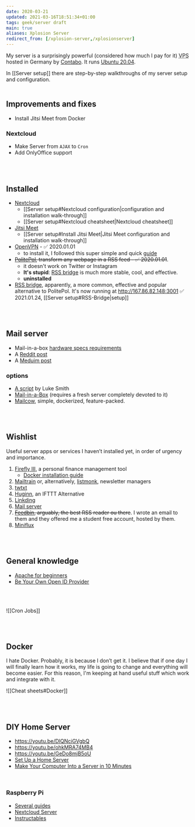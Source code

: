 ```yaml
---
date: 2020-03-21
updated: 2021-03-16T18:51:34+01:00
tags: geek/server draft
main: true
aliases: Xplosion Server
redirect_from: [/xplosion-server,/xplosionserver]
---
```

My server is a surprisingly powerful (considered how much I pay for it) <abbr title="Virtual Private Server">VPS</abbr> hosted in Germany by [Contabo](https://contabo.com "Contabo official website"). It runs [Ubuntu 20.04](https://releases.ubuntu.com/20.04/ "Ubuntu 20.04 release page").

<div class="box">
	In [[Server setup]] there are step-by-step walkthroughs of my server setup and configuration.
</div>

<br>

## Improvements and fixes

- Install Jitsi Meet from Docker

### Nextcloud

- Make Server from `AJAX` to `Cron`
- Add OnlyOffice support

<br>
<br>

## Installed

- [Nextcloud](https://nextcloud.com "Nextcloud official website")
	- [[Server setup#Nextcloud configuration|configuration and installation walk-through]]
	- [[Server setup#Nextcloud cheatsheet|Nextcloud cheatsheet]]
- [Jitsi Meet](https://jitsi.org "Jitsi Meet official website")
	- [[Server setup#Install Jitsi Meet|Jitsi Meet configuration and installation walk-through]]
- [OpenVPN](https://openvpn.net "OpenVPN official website") - ✅ 2020.01.01
	- to install it, I followed this super simple and quick [guide](https://dev.to/phiilu/host-your-own-openvpn-server-in-a-few-seconds-73l "Host Your own OpenVPN Server in a few seconds - DEV")
- ~~[PolitePol](https://github.com/taroved/pol), transform any webpage in a RSS feed - ✅ 2020.01.01~~.
	- it doesn't work on Twitter or Instagram
	- **It's stupid**: [RSS bridge](https://github.com/RSS-Bridge/rss-bridge "RSS Bridge on GitHub") is much more stable, cool, and effective.
	- **uninstalled**
- [RSS bridge](https://github.com/RSS-Bridge/rss-bridge "RSS Bridge on GitHub"), apparently, a more common, effective and popular alternative to PolitePol. It's now running at <http://167.86.82.148:3001> ✅ 2021.01.24, [[Server setup#RSS-Bridge|setup]]

<br>
<br>

## Mail server

- Mail-in-a-box [hardware specs requirements](https://discourse.mailinabox.email/t/minimal-server-performance/6997)
- A [Reddit post](https://www.reddit.com/r/selfhosted/comments/6h88qf/on_selfhosted_mail_servers/)
- A [Meduim post](https://medium.com/@stoyanov.veseline/self-hosting-a-mail-server-in-2019-6d29542dadd4)

### options

- [A script](https://github.com/LukeSmithxyz/emailwiz "emailwiz repository on GitHub") by Luke Smith
- [Mail-in-a-Box](https://mailinabox.email "Mailinabox official website") (requires a fresh server completely devoted to it)
- [Mailcow](https://mailcow.email/ "Mailcow official website"), simple, dockerized, feature-packed.

<br>
<br>

## Wishlist

Useful server apps or services I haven’t installed yet, in order of urgency and importance.

1. [Firefly III](https://www.firefly-iii.org "Firefly III"), a personal finance management tool
	- [Docker installation guide](https://docs.firefly-iii.org/firefly-iii/installation/docker/ "FIrefly III Docker installation guide")
1. [Mailtrain](https://github.com/Mailtrain-org/mailtrain "Mailtrain on GitHub") or, alternatively, [listmonk](https://listmonk.app), newsletter managers
1. [twtxt](https://github.com/buckket/twtxt "twtxt on GitHub")
2. [Huginn](https://github.com/huginn/huginn "Huginn repository on GitHub"), an IFTTT Alternative
3. [Linkding](https://github.com/sissbruecker/linkding "Linkding on GitHub")
4. [Mail server](#mail-server)
5. ~~[Feedbin](https://feedbin.com "Feedbin official website"), arguably, the best RSS reader ou there~~. I wrote an email to them and they offered me a student free account, hosted by them.
1. [Miniflux](https://miniflux.app/ "Miniflux")

<br>
<br>

## General knowledge

- [Apache for beginners](https://web.archive.org/web/20161227005904/https://www.wired.com/2010/02/Apache_for_Beginners "Apache for Beginners on WIRED")
- [Be Your Own Open ID Provider](https://web.archive.org/web/20161227023027/https://www.wired.com/2010/02/Be_Your_Own_OpenID_Provider "Be Your Own Open ID Provider - WIRED")

<br>
<br>

![[Cron Jobs]]

<br>
<br>

## Docker

I hate Docker. Probably, it is because I don’t get it. I believe that if one day I will finally learn how it works, my life is going to change and everything will become easier. For this reason, I'm keeping at hand useful stuff which work and integrate with it.

![[Cheat sheets#Docker]]

<br>
<br>

## DIY Home Server

- <https://youtu.be/DlQNciGVgbQ>
- <https://youtu.be/ohkMRA74MB4>
- <https://youtu.be/GeDo8mjB5oU>
- [Set Up a Home Server](https://www.wired.com/2010/02/set-up-a-home-server/ "Set Up a Home Server - WIRED")
- [Make Your Computer Into a Server in 10 Minutes](https://www.instructables.com/id/Make-Your-Computer-Into-A-Server-in-10-Minutes-fr/)

<br>

### Raspberry Pi

- [Several guides](https://pimylifeup.com/category/projects/server/ "Server - Pimpmylifeup")
- [Nextcloud Server](https://lonewolfonline.net/raspberry-pi-personal-cloud-server/ "Raspberry Pi Personal cloud server")
- [Instructables](https://www.instructables.com/id/Ultimate-Pi-Based-Home-Server/ "Ultimate Pi-Based Home Server")
